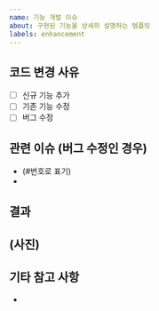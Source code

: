 ```yaml
---
name: 기능 개발 이슈
about: 구현된 기능을 상세히 설명하는 템플릿
labels: enhancement
---
```

## 코드 변경 사유
- [ ] 신규 기능 추가
- [ ] 기존 기능 수정
- [ ] 버그 수정
## 관련 이슈 (버그 수정인 경우)
- (#번호로 표기)
-
## 결과
(사진)
--
## 기타 참고 사항
- 
